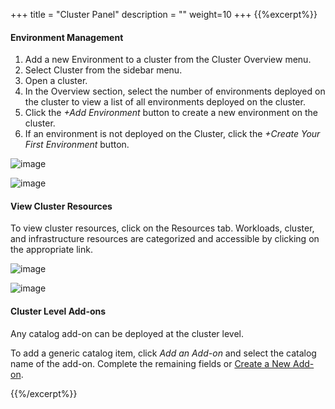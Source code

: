 +++
title = "Cluster Panel"
description = ""
weight=10
+++
{{%excerpt%}}

#### Environment Management

1. Add a new Environment to a cluster from the Cluster Overview menu.
2. Select Cluster from the sidebar menu.
3. Open a cluster.
4. In the Overview section, select the number of environments deployed on the cluster to view a list of all environments deployed on the cluster.
5. Click the *+Add Environment* button to create a new environment on the cluster.
6. If an environment is not deployed on the Cluster, click the *+Create Your First Environment* button.

![image](/images/cluster_panel-1.png)

![image](/images/cluster_panel-2.png)

#### View Cluster Resources

To view cluster resources, click on the Resources tab. Workloads, cluster, and infrastructure resources are categorized and accessible by clicking on the appropriate link.

![image](/images/cluster_panel-3.png)

![image](/images/cluster_panel-4.png)

#### Cluster Level Add-ons

Any catalog add-on can be deployed at the cluster level.

To add a generic catalog item, click *Add an Add-on* and select the catalog name of the add-on. Complete the remaining fields or [Create a New Add-on](https://docs.nirmata.io/applications/).

{{%/excerpt%}}
